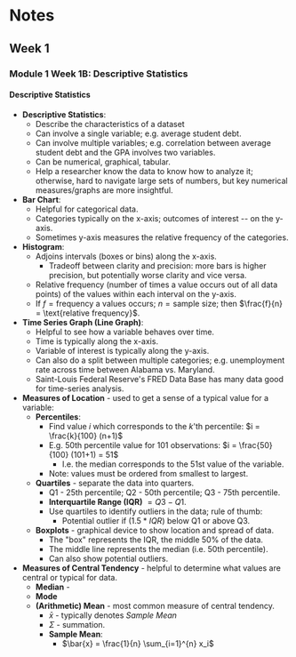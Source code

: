 # Notes
## Week 1
### Module 1 Week 1B: Descriptive Statistics
#### Descriptive Statistics
- **Descriptive Statistics**:
  - Describe the characteristics of a dataset
  - Can involve a single variable; e.g. average student debt.
  - Can involve multiple variables; e.g. correlation between average student 
    debt and the GPA involves two variables. 
  - Can be numerical, graphical, tabular.
  - Help a researcher know the data to know how to analyze it; otherwise, 
    hard to navigate large sets of numbers, but key numerical 
    measures/graphs are more insightful.
- **Bar Chart**:
  - Helpful for categorical data.
  - Categories typically on the x-axis; outcomes of interest -- on the y-axis.
  - Sometimes y-axis measures the relative frequency of the categories.
- **Histogram**:
  - Adjoins intervals (boxes or bins) along the x-axis.
    - Tradeoff between clarity and precision: more bars is higher precision, 
      but potentially worse clarity and vice versa.
  - Relative frequency (number of times a value occurs out of all data points)
    of the values within each interval on the y-axis.
  - If $f = \text{frequency a values occurs}$; $n = \text{sample size}$; 
    then $\frac{f}{n} = \text{relative frequency}$. 
- **Time Series Graph (Line Graph)**:
  - Helpful to see how a variable behaves over time.
  - Time is typically along the x-axis.
  - Variable of interest is typically along the y-axis.
  - Can also do a split between multiple categories; e.g. unemployment rate 
    across time between Alabama vs. Maryland.
  - Saint-Louis Federal Reserve's FRED Data Base has many data good for 
    time-series analysis.
- **Measures of Location** - used to get a sense of a typical value for a 
  variable:
  - **Percentiles**:
    - Find value $i$ which corresponds to the $k$'th percentile: $i = \frac{k}{100} (n+1)$
    - E.g. 50th percentile value for 101 observations: $i = \frac{50}{100} (101+1) = 51$
      - I.e. the median corresponds to the 51st value of the variable.
    - Note: values must be ordered from smallest to largest.
  - **Quartiles** - separate the data into quarters.
    - Q1 - 25th percentile; Q2 - 50th percentile; Q3 - 75th percentile.
    - **Interquartile Range (IQR)** $= Q3 - Q1$.
    - Use quartiles to identify outliers in the data; rule of thumb: 
      - Potential outlier if $(1.5 * IQR)$ below Q1 or above Q3.
  - **Boxplots** - graphical device to show location and spread of data.
    - The "box" represents the IQR, the middle 50% of the data.
    - The middle line represents the median (i.e. 50th percentile).
    - Can also show potential outliers.
- **Measures of Central Tendency** - helpful to determine what values are 
  central or typical for data.
  - **Median** - 
  - **Mode**
  - **(Arithmetic) Mean** - most common measure of central tendency.
    - $\bar{x}$ - typically denotes *Sample Mean*
    - $\Sigma$ - summation. 
    - **Sample Mean**: 
      - $\bar{x} = \frac{1}{n} \sum_{i=1}^{n} x_i$ 

  